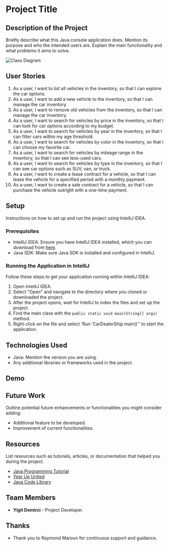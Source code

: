 # Project Title

## Description of the Project

Briefly describe what this Java console application does. Mention its purpose and who the intended users are. Explain the main functionality and what problems it aims to solve.

![Class Diagram](path/to/your/class_diagram.png)

## User Stories


1. As a user, I want to list all vehicles in the inventory, so that I can explore the car options.
2. As a user, I want to add a new vehicle to the inventory, so that I can manage the car inventory.
3. As a user, I want to remove old vehicles from the inventory, so that I can manage the car inventory.
4. As a user, I want to search for vehicles by price in the inventory, so that I can look for car options according to my budget.
5. As a user, I want to search for vehicles by year in the inventory, so that I can filter cars within my age threshold.
6. As a user, I want to search for vehicles by color in the inventory, so that I can choose my favorite car.
7. As a user, I want to search for vehicles by mileage range in the inventory, so that I can see less-used cars.
8. As a user, I want to search for vehicles by type in the inventory, so that I can see car options such as SUV, van, or truck.
9. As a user, I want to create a lease contract for a vehicle, so that I can lease the vehicle for a specified period with a monthly payment. 
10. As a user, I want to create a sale contract for a vehicle, so that I can purchase the vehicle outright with a one-time payment.
## Setup

Instructions on how to set up and run the project using IntelliJ IDEA.

### Prerequisites

- IntelliJ IDEA: Ensure you have IntelliJ IDEA installed, which you can download from [here](https://www.jetbrains.com/idea/download/).
- Java SDK: Make sure Java SDK is installed and configured in IntelliJ.

### Running the Application in IntelliJ

Follow these steps to get your application running within IntelliJ IDEA:

1. Open IntelliJ IDEA.
2. Select "Open" and navigate to the directory where you cloned or downloaded the project.
3. After the project opens, wait for IntelliJ to index the files and set up the project.
4. Find the main class with the `public static void main(String[] args)` method.
5. Right-click on the file and select 'Run 'CarDealerShip.main()'' to start the application.

## Technologies Used

- Java: Mention the version you are using.
- Any additional libraries or frameworks used in the project.

## Demo



## Future Work

Outline potential future enhancements or functionalities you might consider adding:

- Additional feature to be developed.
- Improvement of current functionalities.

## Resources

List resources such as tutorials, articles, or documentation that helped you during the project.

- [Java Programming Tutorial](https://www.w3schools.com/java)
- [Year Up United](https://yearup.brightspace.com/d2l/home/8605)
- [Java Code Library](https://www.baeldung.com/java-current-month-start-date#:~:text=Using%20the%20LocalDate%20Class,date%20with%20the%20day%20altered.)

## Team Members

- **Yigit Demirci** - Project Developer.


## Thanks

- Thank you to Raymond Maroun for continuous support and guidance.